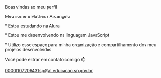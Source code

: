 Boas vindas ao meu perfil 

Meu nome é Matheus Arcangelo

° Estou estudando na Alura


° Estou me desenvolvendo na linguagem JavaScript


° Utilizo esse espaço para minha organização e compartilhamento dos meu projetos desenvolvidos



Você pode entrar em contato comigo 📫

00001107206431sp@al.educacao.sp.gov.br
